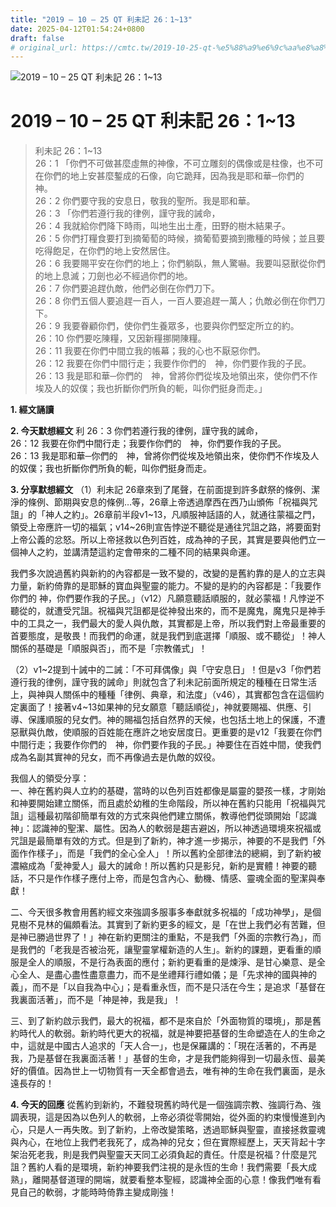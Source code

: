 ```yaml
---
title: "2019 – 10 – 25 QT 利未記 26：1~13"
date: 2025-04-12T01:54:24+0800
draft: false
# original_url: https://cmtc.tw/2019-10-25-qt-%e5%88%a9%e6%9c%aa%e8%a8%98-26%ef%bc%9a113
---
```


![2019 – 10 – 25 QT 利未記 26：1\~13](/images/qt.jpg   "2019 – 10 – 25 QT 利未記 26：1\~13")

# 2019 – 10 – 25 QT 利未記 26：1\~13

> 利未記 26：1\~13  
> 26：1 「你們不可做甚麼虛無的神像，不可立雕刻的偶像或是柱像，也不可在你們的地上安甚麼鏨成的石像，向它跪拜，因為我是耶和華─你們的　神。  
> 26：2 你們要守我的安息日，敬我的聖所。我是耶和華。  
> 26：3 「你們若遵行我的律例，謹守我的誡命，  
> 26：4 我就給你們降下時雨，叫地生出土產，田野的樹木結果子。  
> 26：5 你們打糧食要打到摘葡萄的時候，摘葡萄要摘到撒種的時候；並且要吃得飽足，在你們的地上安然居住。  
> 26：6 我要賜平安在你們的地上；你們躺臥，無人驚嚇。我要叫惡獸從你們的地上息滅；刀劍也必不經過你們的地。  
> 26：7 你們要追趕仇敵，他們必倒在你們刀下。  
> 26：8 你們五個人要追趕一百人，一百人要追趕一萬人；仇敵必倒在你們刀下。  
> 26：9 我要眷顧你們，使你們生養眾多，也要與你們堅定所立的約。  
> 26：10 你們要吃陳糧，又因新糧挪開陳糧。  
> 26：11 我要在你們中間立我的帳幕；我的心也不厭惡你們。  
> 26：12 我要在你們中間行走；我要作你們的　神，你們要作我的子民。  
> 26：13 我是耶和華─你們的　神，曾將你們從埃及地領出來，使你們不作埃及人的奴僕；我也折斷你們所負的軛，叫你們挺身而走。」

**1. 經文誦讀**

**2.  今天默想經文**
利 26：3 你們若遵行我的律例，謹守我的誡命，  
26：12 我要在你們中間行走；我要作你們的　神，你們要作我的子民。  
26：13 我是耶和華─你們的　神，曾將你們從埃及地領出來，使你們不作埃及人的奴僕；我也折斷你們所負的軛，叫你們挺身而走。

**3. 分享默想經文**
（1）利未記 26章來到了尾聲，在前面提到許多獻祭的條例、潔淨的條例、節期與安息的條例…等，26章上帝透過摩西在西乃山頒佈「祝福與咒詛」的「神人之約」。26章前半段v1\~13，凡順服神話語的人，就通往蒙福之門，領受上帝應許一切的福氣；v14\~26則宣告悖逆不聽從是通往咒詛之路，將要面對上帝公義的忿怒。所以上帝拯救以色列百姓，成為神的子民，其實是要與他們立一個神人之約，並講清楚這約定會帶來的二種不同的結果與命運。

我們多次說過舊約與新約的內容都是一致不變的，改變的是舊約靠的是人的立志與力量，新約倚靠的是耶穌的寶血與聖靈的能力。不變的是約的內容都是：「我要作你們的 神，你們要作我的子民。」（v12）凡願意聽話順服的，就必蒙福！凡悖逆不聽從的，就遭受咒詛。祝福與咒詛都是從神發出來的，而不是魔鬼，魔鬼只是神手中的工具之一，我們最大的愛人與仇敵，其實都是上帝，所以我們對上帝最重要的首要態度，是敬畏！而我們的命運，就是我們到底選擇「順服、或不聽從」！神人關係的基礎是「順服與否」，而不是「宗教儀式」！

（2）v1\~2提到十誡中的二誡：「不可拜偶像」與「守安息日」！但是v3「你們若遵行我的律例，謹守我的誡命」則就包含了利未記前面所規定的種種在日常生活上，與神與人關係中的種種「律例、典章，和法度」（v46），其實都包含在這個約定裏面了！接著v4\~13如果神的兒女願意「聽話順從」，神就要賜福、供應、引導、保護順服的兒女們。神的賜福包括自然界的天候，也包括土地上的保護，不遭惡獸與仇敵，使順服的百姓能在應許之地安居度日。更重要的是v12「我要在你們中間行走；我要作你們的　神，你們要作我的子民。」神要住在百姓中間，使我們成為名副其實神的兒女，而不再像過去是仇敵的奴役。

我個人的領受分享：  
一、神在舊約與人立約的基礎，當時的以色列百姓都像是屬靈的嬰孩一樣，才剛始和神要開始建立關係，而且處於幼稚的生命階段，所以神在舊約只能用「祝福與咒詛」這種最初階卻簡單有效的方式來與他們建立關係，教導他們從頭開始「認識神」：認識神的聖潔、屬性。因為人的軟弱是趨吉避凶，所以神透過環境來祝福或咒詛是最簡單有效的方式。但是到了新約，神才進一步揭示，神要的不是我們「外面作作樣子」，而是「我們的全心全人」！所以舊約全部律法的總綱，到了新約被濃縮成為「愛神愛人」最大的誡命！所以舊約只是影兒，新約是實體！神要的聽話，不只是作作樣子應付上帝，而是包含內心、動機、情感、靈魂全面的聖潔與奉獻！

二、今天很多教會用舊約經文來強調多服事多奉獻就多祝福的「成功神學」，是個見樹不見林的偏頗看法。其實到了新約更多的經文，是「在世上我們必有苦難，但是神已勝過世界了！」神在新約更關注的重點，不是我們「外面的宗教行為」，而是我們的「老我是否被治死，讓聖靈掌權新造的人生」。新約的課題，更看重的順服是全人的順服，不是行為表面的應付；新約更看重的是煉淨、是甘心樂意、是全心全人、是盡心盡性盡意盡力，而不是坐禮拜行禮如儀；是「先求神的國與神的義」，而不是「以自我為中心」；是看重永恆，而不是只活在今生；是追求「基督在我裏面活著」，而不是「神是神，我是我」！

三、到了新約啟示我們，最大的祝福，都不是來自於「外面物質的環境」，那是舊約時代人的軟弱。新約時代更大的祝福，就是神要把基督的生命塑造在人的生命之中，這就是中國古人追求的「天人合一」，也是保羅講的：「現在活著的，不再是我，乃是基督在我裏面活著！」基督的生命，才是我們能夠得到一切最永恆、最美好的價值。因為世上一切物質有一天全都會過去，唯有神的生命在我們裏面，是永遠長存的！

**4. 今天的回應**
從舊約到新約，不難發現舊約時代是一個強調宗教、強調行為、強調表現，這是因為以色列人的軟弱，上帝必須從零開始，從外面的約束慢慢進到內心，只是人一再失敗。到了新約，上帝改變策略，透過耶穌與聖靈，直接拯救靈魂與內心，在地位上我們老我死了，成為神的兒女；但在實際經歷上，天天背起十字架治死老我，則是我們與聖靈天天同工必須負起的責任。什麼是祝福？什麼是咒詛？舊約人看的是環境，新約神要我們注視的是永恆的生命！我們需要「長大成熟」，離開基督道理的開端，就要看整本聖經，認識神全面的心意！像我們唯有看見自己的軟弱，才能時時倚靠主變成剛強！
